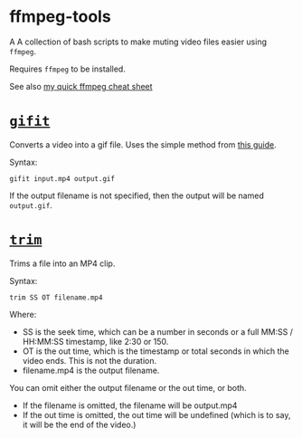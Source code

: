 # ffmpeg-tools

A A collection of bash scripts to make muting video files easier using `ffmpeg`.

Requires `ffmpeg` to be installed.

See also [my quick ffmpeg cheat sheet](https://gist.github.com/Orangestar12/a6593a093d8728a268a799ff9003d815)

# [`gifit`](gifit)

Converts a video into a gif file. Uses the simple method from [this guide](https://github.com/cyburgee/ffmpeg-guide).

Syntax:

```
gifit input.mp4 output.gif
```

If the output filename is not specified, then the output will be named `output.gif`.

# [`trim`](trim)

Trims a file into an MP4 clip.

Syntax:

```
trim SS OT filename.mp4
```

Where:
- SS is the seek time, which can be a number in seconds or a full MM:SS / HH:MM:SS timestamp, like 2:30 or 150.
- OT is the out time, which is the timestamp or total seconds in which the video ends. This is not the duration.
- filename.mp4 is the output filename.

You can omit either the output filename or the out time, or both.
- If the filename is omitted, the filename will be output.mp4
- If the out time is omitted, the out time will be undefined (which is to say, it will be the end of the video.)
